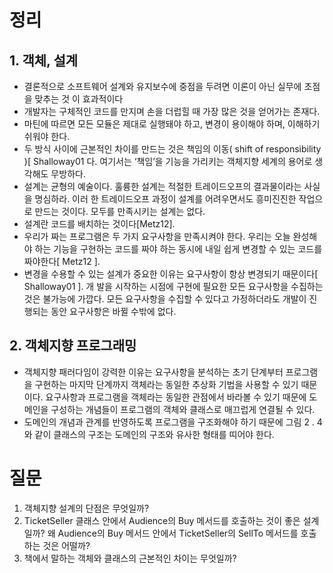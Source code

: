 # 정리
## 1. 객체, 설계
- 결론적으로 소프트웨어 설계와 유지보수에 중점을 두려면 이론이 아닌 실무에 초점을 맞추는 것 이 효과적이다
- 개발자는 구체적인 코드를 만지며 손을 더럽힐 때 가장 많은 것을 얻어가는 존재다.
- 마틴에 따르면 모든 모듈은 제대로 실행돼야 하고, 변경이 용이해야 하며, 이해하기 쉬워야 한다.
- 두 방식 사이에 근본적인 차이를 만드는 것은 책임의 이동( shift of responsibility )[ Shalloway01 다. 여기서는 ‘책임’을 기능을 가리키는 객체지향 세계의 용어로 생각해도 무방하다.
- 설계는 균형의 예술이다. 훌륭한 설계는 적절한 트레이드오프의 결과물이라는 사실을 명심하라. 이러 한 트레이드오프 과정이 설계를 어려우면서도 흥미진진한 작업으로 만드는 것이다. 모두를 만족시키는 설계는 없다.
- 설계란 코드를 배치하는 것이다[Metz12].
- 우리가 짜는 프로그램은 두 가지 요구사항을 만족시켜야 한다. 우리는 오늘 완성해야 하는 기능을 구현하는 코드를 짜야 하는 동시에 내일 쉽게 변경할 수 있는 코드를 짜야한다[ Metz12 ].
- 변경을 수용할 수 있는 설계가 중요한 이유는 요구사항이 항상 변경되기 때문이다[ Shalloway01 ]. 개 발을 시작하는 시점에 구현에 필요한 모든 요구사항을 수집하는 것은 불가능에 가깝다. 모든 요구사항을 수집할 수 있다고 가정하더라도 개발이 진행되는 동안 요구사항은 바뀔 수밖에 없다.

## 2. 객체지향 프로그래밍
- 객체지향 패러다임이 강력한 이유는 요구사항을 분석하는 초기 단계부터 프로그램을 구현하는 마지막 단계까지 객체라는 동일한 추상화 기법을 사용할 수 있기 때문이다. 요구사항과 프로그램을 객체라는 동일한 관점에서 바라볼 수 있기 때문에 도메인을 구성하는 개념들이 프로그램의 객체와 클래스로 매끄럽게 연결될 수 있다.
- 도메인의 개념과 관계를 반영하도록 프로그램을 구조화해야 하기 때문에 그림 2 . 4 와 같이 클래스의 구조는 도메인의 구조와 유사한 형태를 띠어야 한다.


# 질문
1. 객체지향 설계의 단점은 무엇일까?
2. TicketSeller 클래스 안에서 Audience의 Buy 메서드를 호출하는 것이 좋은 설계일까? 왜 Audience의 Buy 메서드 안에서 TicketSeller의 SellTo 메서드를 호출하는 것은 어떨까?
3. 책에서 말하는 객체와 클래스의 근본적인 차이는 무엇일까?